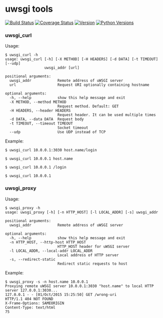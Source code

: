 # uwsgi tools

[![Build Status](https://travis-ci.org/andreif/uwsgi-tools.svg?branch=master)](https://travis-ci.org/andreif/uwsgi-tools)
[![Coverage Status](https://coveralls.io/repos/github/andreif/uwsgi-tools/badge.svg?branch=master)](https://coveralls.io/github/andreif/uwsgi-tools)
[![Version](https://img.shields.io/pypi/v/uwsgi-tools.svg)](https://pypi.python.org/pypi/uwsgi-tools/)
[![Python Versions](https://img.shields.io/pypi/pyversions/uwsgi-tools.svg)](https://pypi.python.org/pypi/uwsgi-tools/)


### uwsgi_curl

Usage:

```
$ uwsgi_curl -h
usage: uwsgi_curl [-h] [-X METHOD] [-H HEADERS] [-d DATA] [-t TIMEOUT] [--udp]
                  uwsgi_addr [url]

positional arguments:
  uwsgi_addr            Remote address of uWSGI server
  url                   Request URI optionally containing hostname

optional arguments:
  -h, --help            show this help message and exit
  -X METHOD, --method METHOD
                        Request method. Default: GET
  -H HEADERS, --header HEADERS
                        Request header. It can be used multiple times
  -d DATA, --data DATA  Request body
  -t TIMEOUT, --timeout TIMEOUT
                        Socket timeout
  --udp                 Use UDP instead of TCP
```

Example:

```
$ uwsgi_curl 10.0.0.1:3030 host.name/login

$ uwsgi_curl 10.0.0.1 host.name

$ uwsgi_curl 10.0.0.1 /login

$ uwsgi_curl 10.0.0.1
```


### uwsgi_proxy

Usage:

```
$ uwsgi_proxy -h
usage: uwsgi_proxy [-h] [-n HTTP_HOST] [-l LOCAL_ADDR] [-s] uwsgi_addr

positional arguments:
  uwsgi_addr            Remote address of uWSGI server

optional arguments:
  -h, --help            show this help message and exit
  -n HTTP_HOST, --http-host HTTP_HOST
                        HTTP_HOST header for uWSGI server
  -l LOCAL_ADDR, --local-addr LOCAL_ADDR
                        Local address of HTTP server
  -s, --redirect-static
                        Redirect static requests to host
```

Example:

```
$ uwsgi_proxy -s -n host.name 10.0.0.1
Proxying remote uWSGI server 10.0.0.1:3030 "host.name" to local HTTP server 127.0.0.1:3030...
127.0.0.1 - - [01/Oct/2015 15:25:50] GET /wrong-uri
HTTP/1.1 404 NOT FOUND
X-Frame-Options: SAMEORIGIN
Content-Type: text/html
75
```
